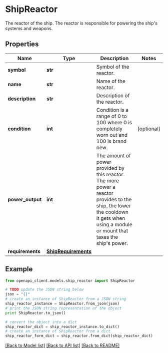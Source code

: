 # ShipReactor

The reactor of the ship. The reactor is responsible for powering the ship's systems and weapons.

## Properties

Name | Type | Description | Notes
------------ | ------------- | ------------- | -------------
**symbol** | **str** | Symbol of the reactor. | 
**name** | **str** | Name of the reactor. | 
**description** | **str** | Description of the reactor. | 
**condition** | **int** | Condition is a range of 0 to 100 where 0 is completely worn out and 100 is brand new. | [optional] 
**power_output** | **int** | The amount of power provided by this reactor. The more power a reactor provides to the ship, the lower the cooldown it gets when using a module or mount that taxes the ship&#39;s power. | 
**requirements** | [**ShipRequirements**](ShipRequirements.md) |  | 

## Example

```python
from openapi_client.models.ship_reactor import ShipReactor

# TODO update the JSON string below
json = "{}"
# create an instance of ShipReactor from a JSON string
ship_reactor_instance = ShipReactor.from_json(json)
# print the JSON string representation of the object
print ShipReactor.to_json()

# convert the object into a dict
ship_reactor_dict = ship_reactor_instance.to_dict()
# create an instance of ShipReactor from a dict
ship_reactor_form_dict = ship_reactor.from_dict(ship_reactor_dict)
```
[[Back to Model list]](../README.md#documentation-for-models) [[Back to API list]](../README.md#documentation-for-api-endpoints) [[Back to README]](../README.md)


